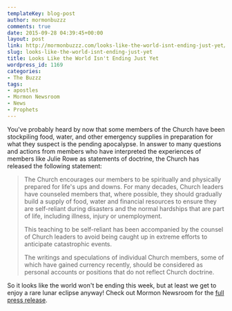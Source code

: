 ```yaml
---
templateKey: blog-post
author: mormonbuzzz
comments: true
date: 2015-09-28 04:39:45+00:00
layout: post
link: http://mormonbuzzz.com/looks-like-the-world-isnt-ending-just-yet/
slug: looks-like-the-world-isnt-ending-just-yet
title: Looks Like the World Isn't Ending Just Yet
wordpress_id: 1169
categories:
- The Buzzz
tags:
- apostles
- Mormon Newsroom
- News
- Prophets
---
```


You've probably heard by now that some members of the Church have been stockpiling food, water, and other emergency supplies in preparation for what they suspect is the pending apocalypse. In answer to many questions and actions from members who have interpreted the experiences of members like Julie Rowe as statements of doctrine, the Church has released the following statement:


<blockquote>The Church encourages our members to be spiritually and physically prepared for life's ups and downs. For many decades, Church leaders have counseled members that, where possible, they should gradually build a supply of food, water and financial resources to ensure they are self-reliant during disasters and the normal hardships that are part of life, including illness, injury or unemployment.



This teaching to be self-reliant has been accompanied by the counsel of Church leaders to avoid being caught up in extreme efforts to anticipate catastrophic events.



The writings and speculations of individual Church members, some of which have gained currency recently, should be considered as personal accounts or positions that do not reflect Church doctrine.</blockquote>


So it looks like the world won't be ending this week, but at least we get to enjoy a rare lunar eclipse anyway! Check out Mormon Newsroom for the [full press release](http://www.mormonnewsroom.org/article/church-responds-to-inquiries-about-preparedness).
